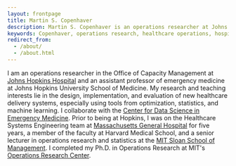 ```yaml
---
layout: frontpage
title: Martin S. Copenhaver
description: Martin S. Copenhaver is an operations researcher at Johns Hopkins Hospital
keywords: Copenhaver, operations research, healthcare operations, hospital operations management
redirect_from: 
  - /about/
  - /about.html
---
```


I am an operations researcher in the Office of Capacity Management at [Johns Hopkins Hospital](https://www.hopkinsmedicine.org/the-johns-hopkins-hospital) and an assistant professor of emergency medicine at Johns Hopkins University School of Medicine. My research and teaching interests lie in the design, implementation, and evaluation of new healthcare delivery systems, especially using tools from optimization, statistics, and machine learning. I collaborate with the [Center for Data Science in Emergency Medicine](https://cdem.jh.edu). Prior to being at Hopkins, I was on the Healthcare Systems Engineering team at [Massachusetts General Hospital](http://www.massgeneral.org/) for five years, a member of the faculty at Harvard Medical School, and a senior lecturer in operations research and statistics at the [MIT Sloan School of Management](http://sloan.mit.edu/). I completed my Ph.D. in Operations Research at MIT's [Operations Research Center](http://orc.mit.edu/).
